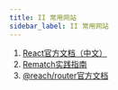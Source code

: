 ```yaml
---
title: II 常用网站
sidebar_label: II 常用网站
---
```


1. [React官方文档（中文）](https://zh-hans.reactjs.org)
2. [Rematch实践指南](https://rematch.gitbook.io/handbook/)
3. [@reach/router官方文档](https://reach.tech/router)

